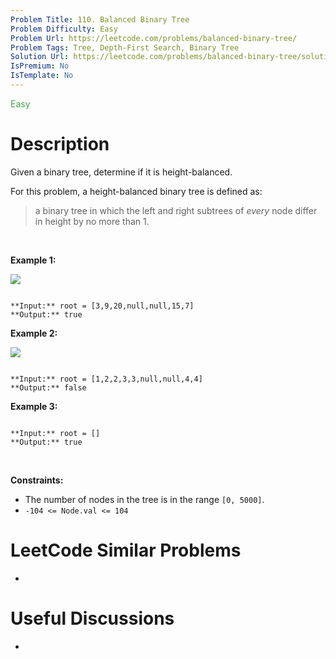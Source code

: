 ```yaml
---
Problem Title: 110. Balanced Binary Tree
Problem Difficulty: Easy
Problem Url: https://leetcode.com/problems/balanced-binary-tree/
Problem Tags: Tree, Depth-First Search, Binary Tree
Solution Url: https://leetcode.com/problems/balanced-binary-tree/solution/
IsPremium: No
IsTemplate: No
---
```


<span style="color: rgb(67, 160, 71);">Easy</span>

# Description

Given a binary tree, determine if it is height-balanced.


For this problem, a height-balanced binary tree is defined as:



> 
> a binary tree in which the left and right subtrees of *every* node differ in height by no more than 1.
> 
> 
> 


 


**Example 1:**


![](https://assets.leetcode.com/uploads/2020/10/06/balance_1.jpg)

```

**Input:** root = [3,9,20,null,null,15,7]
**Output:** true

```

**Example 2:**


![](https://assets.leetcode.com/uploads/2020/10/06/balance_2.jpg)

```

**Input:** root = [1,2,2,3,3,null,null,4,4]
**Output:** false

```

**Example 3:**



```

**Input:** root = []
**Output:** true

```

 


**Constraints:**


* The number of nodes in the tree is in the range `[0, 5000]`.
* `-104 <= Node.val <= 104`




# LeetCode Similar Problems

- []()

# Useful Discussions

- []()
